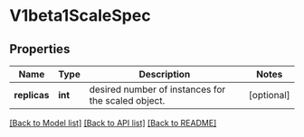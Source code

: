 # V1beta1ScaleSpec

## Properties
Name | Type | Description | Notes
------------ | ------------- | ------------- | -------------
**replicas** | **int** | desired number of instances for the scaled object. | [optional] 

[[Back to Model list]](../README.md#documentation-for-models) [[Back to API list]](../README.md#documentation-for-api-endpoints) [[Back to README]](../README.md)


